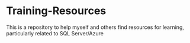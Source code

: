 # Training-Resources
This is a repository to help myself and others find resources for learning, particularly related to SQL Server/Azure
